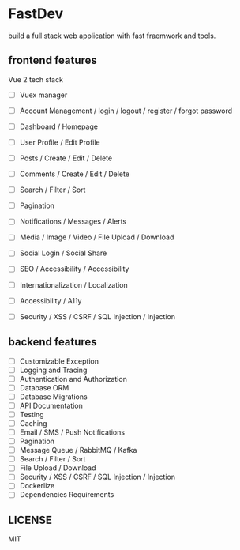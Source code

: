 # FastDev

build a full stack web application with fast fraemwork and tools.

## frontend features

Vue 2 tech stack

- [ ] Vuex manager
- [ ] Account Management / login / logout / register / forgot password
- [ ] Dashboard / Homepage
- [ ] User Profile / Edit Profile
- [ ] Posts / Create / Edit / Delete
- [ ] Comments / Create / Edit / Delete
- [ ] Search / Filter / Sort
- [ ] Pagination
- [ ] Notifications / Messages / Alerts
- [ ] Media / Image / Video / File Upload / Download
- [ ] Social Login / Social Share
- [ ] SEO / Accessibility / Accessibility
- [ ] Internationalization / Localization
- [ ] Accessibility / A11y
- [ ] Security / XSS / CSRF / SQL Injection / Injection


## backend features

- [ ] Customizable Exception
- [ ] Logging and Tracing
- [ ] Authentication and Authorization
- [ ] Database ORM
- [ ] Database Migrations
- [ ] API Documentation
- [ ] Testing
- [ ] Caching
- [ ] Email / SMS / Push Notifications
- [ ] Pagination
- [ ] Message Queue / RabbitMQ / Kafka
- [ ] Search / Filter / Sort
- [ ] File Upload / Download
- [ ] Security / XSS / CSRF / SQL Injection / Injection
- [ ] Dockerlize
- [ ] Dependencies Requirements

## LICENSE

MIT